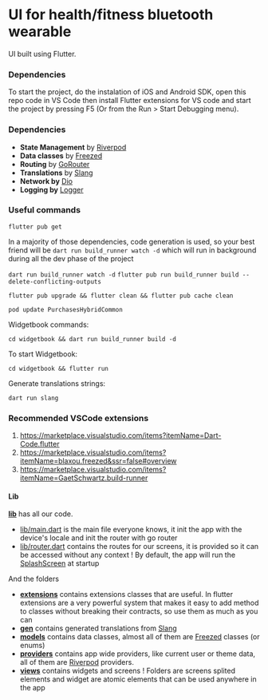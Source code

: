 # UI for health/fitness bluetooth wearable

UI built using Flutter.
<!-- This UI will receive data from a bluetooth wearable device (Raspberry Pi) and sync with the data with the cloud. -->
<!-- Backend is in a separate repository. -->

### Dependencies
To start the project, do the instalation of iOS and Android SDK, open this repo code in VS Code then install Flutter extensions for VS code and start the project by pressing F5 (Or from the Run > Start Debugging menu).

### Dependencies

- **State Management** by [Riverpod](https://pub.dev/packages/riverpod)
- **Data classes** by [Freezed](https://pub.dev/packages/freezed)
- **Routing** by [GoRouter](https://pub.dev/packages/go_router)
- **Translations** by [Slang](https://pub.dev/packages/slang)
- **Network by** [Dio](https://pub.dev/packages/dio)
- **Logging by** [Logger](https://pub.dev/packages/logger)



### Useful commands

`flutter pub get`

In a majority of those dependencies, code generation is used, so your best friend will be `dart run build_runner watch -d` which will run in background during all the dev phase of the project

`dart run build_runner watch -d`
`flutter pub run build_runner build --delete-conflicting-outputs`

`flutter pub upgrade && flutter clean && flutter pub cache clean`

`pod update PurchasesHybridCommon`

Widgetbook commands:

`cd widgetbook && dart run build_runner build -d`

To start Widgetbook:

`cd widgetbook && flutter run`

Generate translations strings:

`dart run slang`

### Recommended VSCode extensions

1. https://marketplace.visualstudio.com/items?itemName=Dart-Code.flutter
2. https://marketplace.visualstudio.com/items?itemName=blaxou.freezed&ssr=false#overview
3. https://marketplace.visualstudio.com/items?itemName=GaetSchwartz.build-runner

#### Lib

[**lib**](./lib/) has all our code.


- [lib/main.dart](./lib/main.dart) is the main file everyone knows, it init the app with the device's locale and init the router with go router
- [lib/router.dart](./lib/router.dart) contains the routes for our screens, it is provided so it can be accessed without any context ! By default, the app will run the [SplashScreen](./lib/views/splash/splash.screen.dart) at startup

And the folders

- [**extensions**](./lib/extensions) contains extensions classes that are useful. In flutter extensions are a very powerful system that makes it easy to add method to classes without breaking their contracts, so use them as much as you can
- [**gen**](./lib/gen/) contains generated translations from [Slang](https://pub.dev/packages/slang)
- [**models**](./lib/models/) contains data classes, almost all of them are [Freezed](https://pub.dev/packages/freezed) classes (or enums)
- [**providers**](./lib/providers/) contains app wide providers, like current user or theme data, all of them are [Riverpod](https://pub.dev/packages/riverpod) providers.
- [**views**](./lib/views/) contains widgets and screens ! Folders are screens splited elements and widget are atomic elements that can be used anywhere in the app
